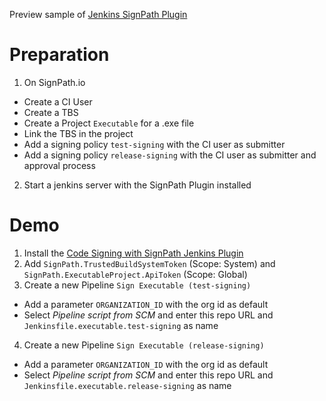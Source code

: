 Preview sample of [Jenkins SignPath Plugin](https://github.com/jenkinsci/signpath-plugin/)

# Preparation

1. On SignPath.io
  * Create a CI User
  * Create a TBS
  * Create a Project `Executable` for a .exe file 
  * Link the TBS in the project
  * Add a signing policy `test-signing` with the CI user as submitter
  * Add a signing policy `release-signing` with the CI user as submitter and approval process
2. Start a jenkins server with the SignPath Plugin installed

# Demo

1. Install the [Code Signing with SignPath Jenkins Plugin](https://plugins.jenkins.io/signpath/)
2. Add `SignPath.TrustedBuildSystemToken` (Scope: System) and `SignPath.ExecutableProject.ApiToken` (Scope: Global)
3. Create a new Pipeline `Sign Executable (test-signing)`
  * Add a parameter `ORGANIZATION_ID` with the org id as default
  * Select _Pipeline script from SCM_ and enter this repo URL and `Jenkinsfile.executable.test-signing` as name
4. Create a new Pipeline `Sign Executable (release-signing)`
  * Add a parameter `ORGANIZATION_ID` with the org id as default
  * Select _Pipeline script from SCM_ and enter this repo URL and `Jenkinsfile.executable.release-signing` as name
